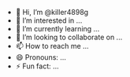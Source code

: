 - 👋 Hi, I’m @killer4898g
- 👀 I’m interested in ...
- 🌱 I’m currently learning ...
- 💞️ I’m looking to collaborate on ...
- 📫 How to reach me ...
- 😄 Pronouns: ...
- ⚡ Fun fact: ...

<!---
killer4898g/killer4898g is a ✨ special ✨ repository because its `README.md` (this file) appears on your GitHub profile.
You can click the Preview link to take a look at your changes.
--->
